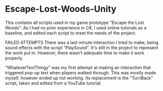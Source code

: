# Escape-Lost-Woods-Unity
This contains all scripts used in my game prototype "Escape the Lost Woods". As I had no prior experience in C#, I used online tutorials as a baseline, and edited each script to meet the needs of the project.


FAILED ATTEMPTS
There was a last minute interaction I tried to make, being sound effects with the script "PlaySound". It's still in the project to represent the work put in. However, there wasn't adequate time to make it work properly. 

"WhateverTextThingy" was my first attempt at making an interaction that triggered pop-up text when players walked through. This was mostly made myself, however ended up not working. Its replacement is the "TurnBack" script, taken and edited from a YouTube tutorial.
